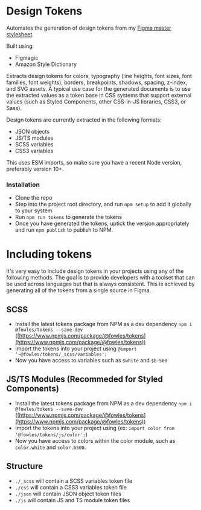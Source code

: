 # Design Tokens

Automates the generation of design tokens from my [Figma master stylesheet](https://www.figma.com/file/konYAsITsED6LMleKTCVuP/Tokens?node-id=0%3A1).

Built using:

- Figmagic
- Amazon Style Dictionary

Extracts design tokens for colors, typography (line heights, font sizes, font families, font weights), borders, breakpoints, shadows, spacing, z-index, and SVG assets. A typical use case for the generated documents is to use the extracted values as a token base in CSS systems that support external values (such as Styled Components, other CSS-in-JS libraries, CSS3, or Sass).

Design tokens are currently extracted in the following formats:

- JSON objects
- JS/TS modules
- SCSS variables
- CSS3 variables

This uses ESM imports, so make sure you have a recent Node version, preferably version 10+.

### Installation

- Clone the repo
- Step into the project root directory, and run `npm setup` to add it globally to your system
- Run `npm run tokens` to generate the tokens
- Once you have generated the tokens, uptick the version appropriately and run `npm publish` to publish to NPM.

# Including tokens

It's very easy to include design tokens in your projects using any of the following methods. The goal is to provide developers with a toolset that can be used across languages but that is always consistent. This is achieved by generating all of the tokens from a single source in Figma.

## SCSS

- Install the latest tokens package from NPM as a dev dependency `npm i @fowles/tokens --save-dev` ([https://www.npmjs.com/package/@fowles/tokens](https://www.npmjs.com/package/@fowles/tokens))
- Import the tokens into your project using `@import '~@fowles/tokens/_scss/variables';`
- Now you have access to variables such as `$white` and `$b-500`

## JS/TS Modules (Recommeded for Styled Components)

- Install the latest tokens package from NPM as a dev dependency `npm i @fowles/tokens --save-dev` ([https://www.npmjs.com/package/@fowles/tokens](https://www.npmjs.com/package/@fowles/tokens))
- Import the tokens into your project using (ex: `import color from '@fowles/tokens/js/color';`)
- Now you have access to colors within the color module, such as `color.white` and `color.b500`.

## Structure

- `./_scss` will contain a SCSS variables token file
- `./css` will contain a CSS3 variables token file
- `./json` will contain JSON object token files
- `./js` will contain JS and TS module token files
